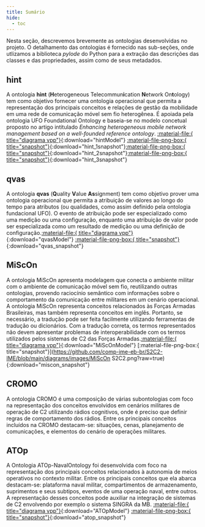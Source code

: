 ```yaml
---
title: Sumário
hide:
  - toc
---
```


Nesta seção, descrevemos brevemente as ontologias desenvolvidas no projeto. O detalhamento das ontologias é fornecido nas sub-seções, onde utlizamos a biblioteca *pylode* do Python para a extração das descrições das classes e das propriedades, assim como de seus metadados.

## hint

A ontologia **hint** (**H**eterogeneous Telecommun**i**cation **N**etwork On**t**ology)  tem como objetivo fornecer uma ontologia operacional que permita a representação dos principais conceitos e relações de gestão da mobilidade em uma rede de comunicação móvel sem fio heterogênea. É apoiada pela ontologia UFO Foundational Ontology e baseia-se no modelo concetual proposto no artigo intitulado *Enhancing heterogeneous mobile network management based on a well-founded reference ontology*. 
[:material-file:{ title="diagrama vpp"}](https://github.com/comp-ime-eb-br/S2C2-IME/blob/main/diagrams/hint.vpp?raw=true){:download="hintModel"} [:material-file-png-box:{ title="snapshot"}](https://github.com/comp-ime-eb-br/S2C2-IME/blob/main/diagrams/images/hint_1.png?raw=true){:download="hint_1snapshot"}[:material-file-png-box:{ title="snapshot"}](https://github.com/comp-ime-eb-br/S2C2-IME/blob/main/diagrams/images/hint_2.png?raw=true){:download="hint_2snapshot"}[:material-file-png-box:{ title="snapshot"}](https://github.com/comp-ime-eb-br/S2C2-IME/blob/main/diagrams/images/hint_3.png?raw=true){:download="hint_3snapshot"}

## qvas

A ontologia **qvas** (**Q**uality **V**alue **As**signment)  tem como objetivo prover uma ontologia operacional que permita a atribuição de valores ao longo do tempo para atributos (ou qualidades, como assim definido pela ontologia fundacional UFO). O evento de atribuição pode ser especializado como uma medição ou uma configuração, enquanto uma atribuição de valor pode ser especializada como um resultado de medição ou uma definição de configuração.[:material-file:{ title="diagrama vpp"}](https://github.com/comp-ime-eb-br/S2C2-IME/blob/main/diagrams/qvas.vpp?raw=true){:download="qvasModel"} [:material-file-png-box:{ title="snapshot"}](https://github.com/comp-ime-eb-br/S2C2-IME/blob/main/diagrams/images/qvas.png?raw=true){:download="qvas_snapshot"}

## MiScOn

A ontologia MiScOn apresenta modelagem que conecta o ambiente militar com o ambiente de comunicação móvel sem fio, reutilizando outras ontologias, provendo raciocínio semântico com informações sobre o comportamento da comunicação entre militares em um cenário operacional. A ontologia MiScOn representa conceitos relacionados às Forças Armadas Brasileiras, mas também representa conceitos em inglês. Portanto, se necessário, a tradução pode ser feita facilmente utilizando ferramentas de tradução ou dicionários. Com a tradução correta, os termos representados não devem apresentar problemas de interoperabilidade com os termos utilizados pelos sistemas de C2 das Forças Armadas.[:material-file:{ title="diagrama vpp"}](https://github.com/comp-ime-eb-br/S2C2-IME/blob/main/diagrams/miscon.vpp?raw=true){:download="MiScOnModel"} [:material-file-png-box:{ title="snapshot"}](https://github.com/comp-ime-eb-br/S2C2-IME/blob/main/diagrams/images/MiScOn S2C2.png?raw=true){:download="miscon_snapshot"}

## CROMO

A ontologia CROMO é uma composição de várias subontologias com foco na representação dos conceitos envolvidos em cenários militares de operação de C2 utilizando rádios cognitivos, onde é preciso que definir regras de comportamento dos rádios. Entre os principais conceitos incluídos na CROMO destacam-se: situações, cenas, planejamento de comunicações, e elementos do cenário de operações militares.   

## ATOp

A Ontologia ATOp-NavalOntology foi desenvolvida com foco na representação dos principais conceitos relacionados à autonomia de meios operativos no contexto militar. Entre os principais conceitos que ela abarca destacam-se: plataforma naval militar, compartimentos de armazenamento, suprimentos e seus subtipos, eventos de uma operação naval, entre outros. A representação desses conceitos pode auxiliar na integração de sistemas de C2 envolvendo por exemplo o sistema SINGRA da MB. [:material-file:{ title="diagrama vpp"}](https://github.com/comp-ime-eb-br/S2C2-IME/blob/main/diagrams/ATOp.vpp?raw=true){:download="ATOpModel"} [:material-file-png-box:{ title="snapshot"}](https://github.com/comp-ime-eb-br/S2C2-IME/blob/main/diagrams/images/ATOp.png?raw=true){:download="atop_snapshot"}


